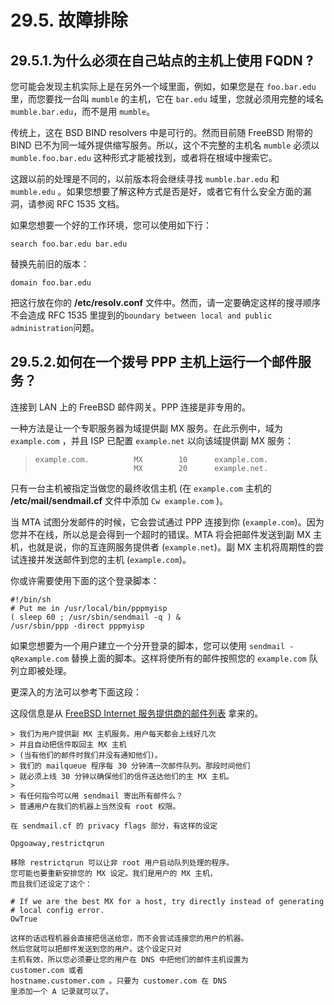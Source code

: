 # 29.5. 故障排除

## 29.5.1.为什么必须在自己站点的主机上使用 FQDN ?

您可能会发现主机实际上是在另外一个域里面，例如，如果您是在 `foo.bar.edu` 里，而您要找一台叫 `mumble` 的主机，它在 `bar.edu` 域里，您就必须用完整的域名 `mumble.bar.edu`，而不是用 `mumble`。

传统上，这在 BSD BIND resolvers 中是可行的。然而目前随 FreeBSD 附带的 BIND 已不为同一域外提供缩写服务。所以，这个不完整的主机名 `mumble` 必须以 `mumble.foo.bar.edu` 这种形式才能被找到，或者将在根域中搜索它。

这跟以前的处理是不同的，以前版本将会继续寻找 `mumble.bar.edu` 和 `mumble.edu` 。如果您想要了解这种方式是否是好，或者它有什么安全方面的漏洞，请参阅 RFC 1535 文档。

如果您想要一个好的工作环境，您可以使用如下行：

```
search foo.bar.edu bar.edu
```

替换先前旧的版本：

```
domain foo.bar.edu
```

把这行放在你的 **/etc/resolv.conf** 文件中。然而，请一定要确定这样的搜寻顺序不会造成 RFC 1535 里提到的`boundary between local and public administration`问题。

## 29.5.2.如何在一个拨号 PPP 主机上运行一个邮件服务？

连接到 LAN 上的 FreeBSD 邮件网关。PPP 连接是非专用的。

一种方法是让一个专职服务器为域提供副 MX 服务。在此示例中，域为 `example.com` ，并且 ISP 已配置 `example.net` 以向该域提供副 MX 服务：

> ```
> example.com.          MX        10      example.com.
>                       MX        20      example.net.
> ```

只有一台主机被指定当做您的最终收信主机 (在 `example.com` 主机的 **/etc/mail/sendmail.cf** 文件中添加 `Cw example.com` )。

当 MTA 试图分发邮件的时候，它会尝试通过 PPP 连接到你 (`example.com`)。因为您并不在线，所以总是会得到一个超时的错误。MTA 将会把邮件发送到副 MX 主机，也就是说，你的互连网服务提供者 (`example.net`)。副 MX 主机将周期性的尝试连接并发送邮件到您的主机 (`example.com`)。

你或许需要使用下面的这个登录脚本：

```
#!/bin/sh
# Put me in /usr/local/bin/pppmyisp
( sleep 60 ; /usr/sbin/sendmail -q ) &
/usr/sbin/ppp -direct pppmyisp
```

如果您想要为一个用户建立一个分开登录的脚本，您可以使用 `sendmail -qRexample.com` 替换上面的脚本。这样将使所有的邮件按照您的 `example.com` 队列立即被处理。

更深入的方法可以参考下面这段：

这段信息是从 [FreeBSD Internet 服务提供商的邮件列表](https://lists.freebsd.org/subscription/freebsd-isp) 拿来的。

```
> 我们为用户提供副 MX 主机服务。用户每天都会上线好几次
> 并且自动把信件取回主 MX 主机
> (当有他们的邮件时我们并没有通知他们)。
> 我们的 mailqueue 程序每 30 分钟清一次邮件队列。那段时间他们
> 就必须上线 30 分钟以确保他们的信件送达他们的主 MX 主机。
>
> 有任何指令可以用 sendmail 寄出所有邮件么？
> 普通用户在我们的机器上当然没有 root 权限。

在 sendmail.cf 的 privacy flags 部分，有这样的设定

Opgoaway,restrictqrun

移除 restrictqrun 可以让非 root 用户启动队列处理的程序。
您可能也要重新安排您的 MX 设定。我们是用户的 MX 主机，
而且我们还设定了这个：

# If we are the best MX for a host, try directly instead of generating # local config error.
OwTrue

这样的话远程机器会直接把信送给您，而不会尝试连接您的用户的机器。
然后您就可以把邮件发送到您的用户。这个设定只对
主机有效，所以您必须要让您的用户在 DNS 中把他们的邮件主机设置为
customer.com 或者
hostname.customer.com 。只要为 customer.com 在 DNS
里添加一个 A 记录就可以了。
```

